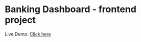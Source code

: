 # Banking Dashboard - frontend project

Live Demo: [Click here](https://cichowlasp.github.io/banking-dashboard/)
